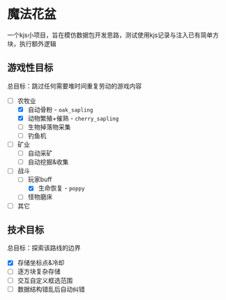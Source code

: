 # 魔法花盆
一个kjs小项目，旨在模仿数据包开发思路，测试使用kjs记录与注入已有简单方块，执行额外逻辑

## 游戏性目标
总目标：跳过任何需要堆时间重复劳动的游戏内容

- [ ] 农牧业
    - [x] 自动骨粉 - `oak_sapling`
    - [x] 动物繁殖+催熟 - `cherry_sapling`
    - [ ] 生物掉落物采集
    - [ ] 钓鱼机
- [ ] 矿业
    - [ ] 自动采矿
    - [ ] 自动挖掘&收集
- [ ] 战斗
    - [ ] 玩家buff
        - [x] 生命恢复 - `poppy`
    - [ ] 怪物磨床
- [ ] 其它

## 技术目标
总目标：探索该路线的边界

- [x] 存储坐标点&冷却
- [ ] 逐方块复杂存储
- [ ] 交互自定义框选范围
- [ ] 数据结构错乱后自动纠错

